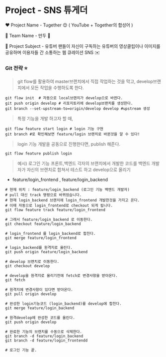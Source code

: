 # Project  - SNS 튜게더

:heart: Project Name - Tugether :blush: ( YouTube + Together의 합성어 )

:yellow_heart: Team Name - 만두 :tongue:

:green_heart: Project Subject - 유튜버 팬들이 자신이 구독하는 유튜버의 영상클립이나 이미지를 공유하며 이용자들 간 소통하는 웹 큐레이션 SNS :envelope:



### Git 전략 :star:

> git flow를 활용하여 master브랜치에서 직접 작업하는 것을 막고, develop브랜치에서 모든 작업을 수행하도록 한다.

```shell
git flow init  # 자동으로 local브랜치가 develop으로 바뀐다.
git push origin develop # 리포지토리에 develop브랜치를 생성한다.
git branch --set-upstream-to=origin/develop develop #upstream 생성
```



> 특정 기능을 개발 하고자 할 때,

```shell
git flow feature start login # login 기능 구현
git branch #로 확인해보면 feature/login 브랜치로 바뀐것을 알 수 있다!
```



> login 기능 개발을 공동으로 진행한다면, publish 해준다.

```shell
git flow feature publish login
```

> 예시) 로그인 기능 프론트,백엔드 각자의 브랜치에서 개발한 코드를 백엔드 개발자가 자신의 브랜치로 합쳐서 테스트 하고 develop으로 올리기
 - feature/login_frontend ,  feature/login_backend

```shell
# 현재 위치 : feature/login_backend (로그인 기능 백엔드 개발자)
# pull 대신 track 명령으로 바뀌었습니다. 
# 현재 login_backend 브랜치에 login_frontend 개발한것을 가지고 온다.
# 이때 자동으로 login_frontend로 checkout 되게 됩니다.
git flow feature track feature/login_frontend  

# 그래서 feature/login_backend 로 이동한다.
git checkout feature/login_backend

# login_frontend 를 login_backend로 합친다.
git merge feature/login_frontend

# login_backend를 원격지로 올린다.
git push origin feature/login_backend

# develop 브랜치로 이동한다.
git checkout develop

# develop을 원격지로 올리기전에 fetch로 변경사항을 받아온다.
git fetch

# 원격지에 변경사항이 있다면 받아온다.
git pull origin develop

# 완성한 login기능코드 (login_backend)를 develop에 합친다.
git merge feature/login_backend

# 원격develop에 완성한 코드를 올린다.
git push origin develop

# 완료한 기능의 브랜치를 수동으로 삭제한다.
git branch -d feature/login_backend
git branch -d feature/login_frontendd

# 로그인 기능 끝.



